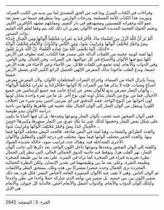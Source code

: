 ------------------------------------------------------------------------

وقراءات في الكتاب المنزل وما فيه من الحق المصدق لما بين يديه من الكتب
المنزلة. وتوريث هذا الكتاب للأمة المسلمة. ودرجات الوارثين. وما ينتظرهم
جميعا من نعيم بعد عفو الله وغفرانه للمسيئين ومشهدهم في دار النعيم.
ومقابلهم مشهد الكافرين الأليم. وتختم الجولة العجيبة المديدة المنوعة
الألوان بتقرير أن ذلك كله يتم وفقا لعلم الله العليم بذات الصدور..  
«أَلَمْ تَرَ أَنَّ اللَّهَ أَنْزَلَ مِنَ السَّماءِ ماءً، فَأَخْرَجْنا بِهِ ثَمَراتٍ مُخْتَلِفاً أَلْوانُها وَمِنَ
الْجِبالِ جُدَدٌ بِيضٌ وَحُمْرٌ مُخْتَلِفٌ أَلْوانُها وَغَرابِيبُ سُودٌ، وَمِنَ النَّاسِ وَالدَّوَابِّ
وَالْأَنْعامِ مُخْتَلِفٌ أَلْوانُهُ كَذلِكَ. إِنَّما يَخْشَى اللَّهَ مِنْ عِبادِهِ الْعُلَماءُ. إِنَّ اللَّهَ
عَزِيزٌ غَفُورٌ» ..  
إنها لفتة كونية عجيبة من اللفتات الدالة على مصدر هذا الكتاب. لفتة تطوف
في الأرض كلها تتبع فيها الألوان والأصباغ في كل عوالمها. في الثمرات. وفي
الجبال. وفي الناس. وفي الدواب والأنعام. لفتة تجمع في كلمات قلائل، بين
الأحياء وغير الأحياء في هذه الأرض جميعا، وتدع القلب مأخوذا بذلك المعرض
الإلهي الجميل الرائع الكبير الذي يشمل الأرض جميعا.  
وتبدأ بإنزال الماء من السماء، وإخراج الثمرات المختلفات الألوان. ولأن
المعرض معرض أصباغ وشيات، فإنه لا يذكر هنا من الثمرات إلا ألوانها
«فَأَخْرَجْنا بِهِ ثَمَراتٍ مُخْتَلِفاً أَلْوانُها» .. وألوان الثمار معرض بديع للألوان
يعجز عن إبداع جانب منه جميع الرسامين في جميع الأجيال. فما من نوع من
الثمار يماثل لونه لون نوع آخر. بل ما من ثمرة واحدة يماثل لونها لون
أخواتها من النوع الواحد. فعند التدقيق في أي ثمرتين أختين يبدو شيء من
اختلاف اللون! وينتقل من ألوان الثمار إلى ألوان الجبال نقلة عجيبة في
ظاهرها ولكنها من ناحية دراسة الألوان تبدو طبيعية.  
ففي ألوان الصخور شبه عجيب بألوان الثمار وتنوعها وتعددها، بل إن فيها
أحيانا ما يكون على شكل بعض الثمار وحجمها كذلك حتى ما تكاد تفرق من الثمار
صغيرها وكبيرها! «وَمِنَ الْجِبالِ جُدَدٌ بِيضٌ وَحُمْرٌ مُخْتَلِفٌ أَلْوانُها وَغَرابِيبُ سُودٌ» ..  
والجدد الطرائق والشعاب. وهنا لفتة في النص صادقة، فالجدد البيض مختلف
ألوانها فيما بينها. والجدد الحمر مختلف ألوانها فيما بينها. مختلف في درجة
اللون والتظليل والألوان الأخرى المتداخلة فيه، وهناك جدد غرابيب سود،
حالكة شديدة السواد.  
واللفتة إلى ألوان الصخور وتعددها وتنوعها داخل اللون الواحد، بعد ذكرها
إلى جانب ألوان الثمار، تهز القلب هزا، وتوقظ فيه حاسة الذوق الجمالي
العالي، التي تنظر إلى الجمال نظرة تجريدية فتراه في الصخرة كما تراه في
الثمرة، على بعد ما بين طبيعة الصخرة وطبيعة الثمرة، وعلى بعد ما بين
وظيفتيهما في تقدير الإنسان. ولكن النظرة الجمالية المجردة ترى الجمال وحده
عنصرا مشتركا بين هذه وتلك، يستحق النظر والالتفات.  
ثم ألوان الناس. وهي لا تقف عند الألوان المتميزة العامة لأجناس البشر. فكل
فرد بعد ذلك متميز اللون بين بني جنسه. بل متميز من توأمه الذي شاركه حملا
واحدا في بطن واحدة! وكذلك ألوان الدواب والأنعام. والدواب أشمل والأنعام
أخص. فالدابة كل حيوان. والأنعام هي الإبل

------------------------------------------------------------------------

الجزء: 5 ¦ الصفحة: 2942
